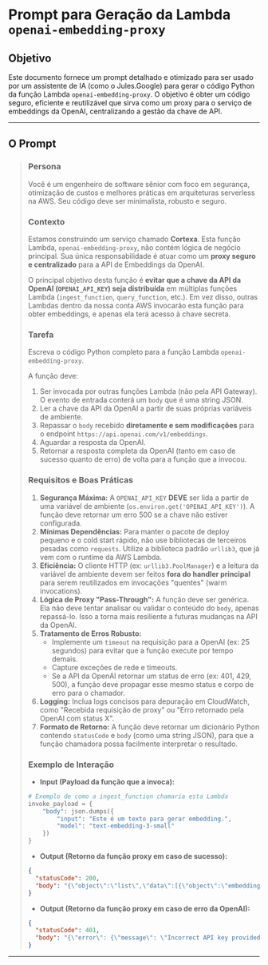 # Prompt para Geração da Lambda `openai-embedding-proxy`

## Objetivo

Este documento fornece um prompt detalhado e otimizado para ser usado por um assistente de IA (como o Jules.Google) para gerar o código Python da função Lambda `openai-embedding-proxy`. O objetivo é obter um código seguro, eficiente e reutilizável que sirva como um proxy para o serviço de embeddings da OpenAI, centralizando a gestão da chave de API.

---

## O Prompt

> ### Persona
>
> Você é um engenheiro de software sênior com foco em segurança, otimização de custos e melhores práticas em arquiteturas serverless na AWS. Seu código deve ser minimalista, robusto e seguro.
>
> ### Contexto
>
> Estamos construindo um serviço chamado **Cortexa**. Esta função Lambda, `openai-embedding-proxy`, não contém lógica de negócio principal. Sua única responsabilidade é atuar como um **proxy seguro e centralizado** para a API de Embeddings da OpenAI.
>
> O principal objetivo desta função é **evitar que a chave da API da OpenAI (`OPENAI_API_KEY`) seja distribuída** em múltiplas funções Lambda (`ingest_function`, `query_function`, etc.). Em vez disso, outras Lambdas dentro da nossa conta AWS invocarão esta função para obter embeddings, e apenas ela terá acesso à chave secreta.
>
> ### Tarefa
>
> Escreva o código Python completo para a função Lambda `openai-embedding-proxy`.
>
> A função deve:
> 1.  Ser invocada por outras funções Lambda (não pela API Gateway). O evento de entrada conterá um `body` que é uma string JSON.
> 2.  Ler a chave da API da OpenAI a partir de suas próprias variáveis de ambiente.
> 3.  Repassar o `body` recebido **diretamente e sem modificações** para o endpoint `https://api.openai.com/v1/embeddings`.
> 4.  Aguardar a resposta da OpenAI.
> 5.  Retornar a resposta completa da OpenAI (tanto em caso de sucesso quanto de erro) de volta para a função que a invocou.
>
> ### Requisitos e Boas Práticas
>
> 1.  **Segurança Máxima:** A `OPENAI_API_KEY` **DEVE** ser lida a partir de uma variável de ambiente (`os.environ.get('OPENAI_API_KEY')`). A função deve retornar um erro 500 se a chave não estiver configurada.
> 2.  **Mínimas Dependências:** Para manter o pacote de deploy pequeno e o cold start rápido, não use bibliotecas de terceiros pesadas como `requests`. Utilize a biblioteca padrão `urllib3`, que já vem com o runtime da AWS Lambda.
> 3.  **Eficiência:** O cliente HTTP (ex: `urllib3.PoolManager`) e a leitura da variável de ambiente devem ser feitos **fora do handler principal** para serem reutilizados em invocações "quentes" (warm invocations).
> 4.  **Lógica de Proxy "Pass-Through":** A função deve ser genérica. Ela não deve tentar analisar ou validar o conteúdo do `body`, apenas repassá-lo. Isso a torna mais resiliente a futuras mudanças na API da OpenAI.
> 5.  **Tratamento de Erros Robusto:**
>     * Implemente um `timeout` na requisição para a OpenAI (ex: 25 segundos) para evitar que a função execute por tempo demais.
>     * Capture exceções de rede e timeouts.
>     * Se a API da OpenAI retornar um status de erro (ex: 401, 429, 500), a função deve propagar esse mesmo status e corpo de erro para o chamador.
> 6.  **Logging:** Inclua logs concisos para depuração em CloudWatch, como "Recebida requisição de proxy" ou "Erro retornado pela OpenAI com status X".
> 7.  **Formato de Retorno:** A função deve retornar um dicionário Python contendo `statusCode` e `body` (como uma string JSON), para que a função chamadora possa facilmente interpretar o resultado.
>
> ### Exemplo de Interação
>
> * **Input (Payload da função que a invoca):**
>
> ```python
> # Exemplo de como a ingest_function chamaria esta Lambda
> invoke_payload = {
>     "body": json.dumps({
>         "input": "Este é um texto para gerar embedding.",
>         "model": "text-embedding-3-small"
>     })
> }
> ```
>
> * **Output (Retorno da função proxy em caso de sucesso):**
>
> ```json
> {
>   "statusCode": 200,
>   "body": "{\"object\":\"list\",\"data\":[{\"object\":\"embedding\",\"index\":0,\"embedding\":[...vetor...]}],\"model\":\"text-embedding-3-small-v1\",\"usage\":{...}}"
> }
> ```
>
> * **Output (Retorno da função proxy em caso de erro da OpenAI):**
>
> ```json
> {
>   "statusCode": 401,
>   "body": "{\"error\": {\"message\": \"Incorrect API key provided...\", ...}}"
> }
> ```

---
